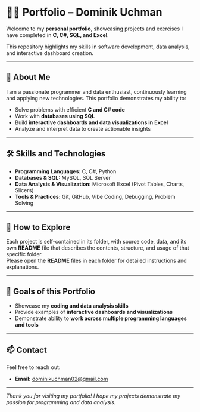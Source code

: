 # 👨‍💻 Portfolio – Dominik Uchman

Welcome to my **personal portfolio**, showcasing projects and exercises I have completed in **C, C#, SQL, and Excel**. 

This repository highlights my skills in software development, data analysis, and interactive dashboard creation.

---

## 📌 About Me
I am a passionate programmer and data enthusiast, continuously learning and applying new technologies. This portfolio demonstrates my ability to:  
- Solve problems with efficient **C and C# code**  
- Work with **databases using SQL**  
- Build **interactive dashboards and data visualizations in Excel**  
- Analyze and interpret data to create actionable insights  

---

## 🛠️ Skills and Technologies
- **Programming Languages:** C, C#, Python  
- **Databases & SQL:** MySQL, SQL Server  
- **Data Analysis & Visualization:** Microsoft Excel (Pivot Tables, Charts, Slicers)  
- **Tools & Practices:** Git, GitHub, Vibe Coding, Debugging, Problem Solving  

---

## 📂 How to Explore
Each project is self-contained in its folder, with source code, data, and its own **README** file that describes the contents, structure, and usage of that specific folder.  
Please open the **README** files in each folder for detailed instructions and explanations.

---

## 🎯 Goals of this Portfolio
- Showcase my **coding and data analysis skills**
- Provide examples of **interactive dashboards and visualizations**
- Demonstrate ability to **work across multiple programming languages and tools**

---

## 📫 Contact
Feel free to reach out:  
- **Email:** dominikuchman02@gmail.com  

---

*Thank you for visiting my portfolio! I hope my projects demonstrate my passion for programming and data analysis.*
